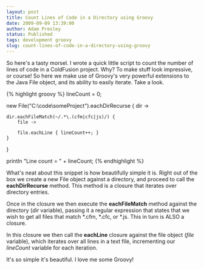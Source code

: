 ```yaml
---
layout: post
title: Count Lines of Code in a Directory using Groovy
date: 2009-09-09 13:39:00
author: Adam Presley
status: Published
tags: development groovy
slug: count-lines-of-code-in-a-directory-using-groovy
---
```


So here's a tasty morsel. I wrote a quick little script to count the
number of lines of code in a ColdFusion project. Why? To make stuff look
impressive, or course! So here we make use of Groovy's very powerful
extensions to the Java File object, and its ability to easily iterate.
Take a look.  

{% highlight groovy %}
lineCount = 0;

new File("C:\\code\\someProject").eachDirRecurse {
	dir ->

	dir.eachFileMatch(~/.*\.(cfm|cfc|js)/) {
		file ->

		file.eachLine { lineCount++; }
	}
}

println "Line count = " + lineCount;
{% endhighlight %}

What's neat about this snippet is how beautifully simple it is. Right
out of the box we create a new File object against a directory, and
proceed to call the **eachDirRecurse** method. This method is a closure
that iterates over directory entries.   
  
Once in the closure we then execute the **eachFileMatch** method against
the directory (*dir* variable), passing it a regular expression that
states that we wish to get all files that match *.cfm, *.cfc, or
*.js. This in turn is ALSO a closure.

In this closure we then call the **eachLine** closure against the file
object (*file* variable), which iterates over all lines in a text file,
incrementing our *lineCount* variable for each iteration.  
  
It's so simple it's beautiful. I love me some Groovy!
